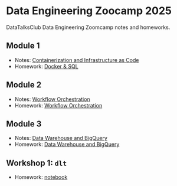 # Data Engineering Zoocamp 2025

DataTalksClub Data Engineering Zoomcamp notes and homeworks.

## Module 1

- Notes: [Containerization and Infrastructure as Code](https://osjerick.notion.site/Containerization-and-Infrastructure-as-Code-17b335a9831680049dfbd1e243a62b64)
- Homework: [Docker & SQL](homeworks/01-docker-terraform/)

## Module 2
- Notes: [Workflow Orchestration](https://osjerick.notion.site/Workflow-Orchestration-17b335a9831680efa880f4ff4274e0b1)
- Homework: [Workflow Orchestration](homeworks/02-workflow-orchestration/)

## Module 3
- Notes: [Data Warehouse and BigQuery](https://osjerick.notion.site/Data-Warehouse-and-BigQuery-17b335a98316806c968deef990617f47)
- Homework: [Data Warehouse and BigQuery](homeworks/03-data-warehouse/)

## Workshop 1: `dlt`
- Homework: [notebook](homeworks/workshop-01-dlt/)

